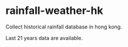# rainfall-weather-hk

Collect historical rainfall database in hong kong.

Last 21 years data are available.
